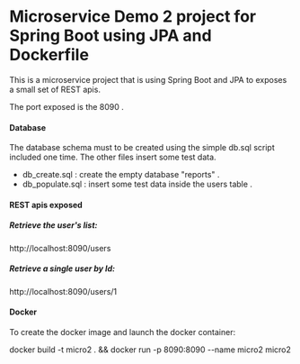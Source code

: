 # Microservice Demo 2 project for Spring Boot using JPA and Dockerfile

This is a microservice project that is using Spring Boot and JPA to exposes a small set of REST apis.

The port exposed is the 8090 .

#### Database
The database schema must to be created using the simple db.sql script included one time.
The other files insert some test data.

* db_create.sql : create the empty database "reports" . 
* db_populate.sql : insert some test data inside the users table .

#### REST apis exposed

##### Retrieve the user's list:
http://localhost:8090/users

##### Retrieve a single user by Id:
http://localhost:8090/users/1

#### Docker

To create the docker image and launch the docker container:

docker build -t micro2 . && docker run -p 8090:8090 --name micro2 micro2
